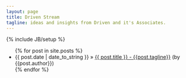 ```yaml
---
layout: page
title: Driven Stream
tagline: ideas and insights from Driven and it's Associates.
---
```

{% include JB/setup %}

<ul class="posts">
  {% for post in site.posts %}
    <li><span>{{ post.date | date_to_string }}</span> &raquo; <a href="{{ BASE_PATH }}{{ post.url }}">{{ post.title }} - {{post.tagline}}</a> (by {{post.author}})</li>
  {% endfor %}
</ul>